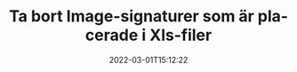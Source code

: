 ---
############################# Static ############################
layout: "auto-gen-signature"
date: 2022-03-01T15:12:22
draft: false
operation: Delete
signaturetype: Image
fileformat: Xls
productName: Java
lang: sv
productCode: java
otherformats: pdf doc docx docm dot dotm dotx odt ott rtf xls xlsx xlsm xlsb csv ods ots xltx xltm ppt pptx pps ppsx odp otp potx potm pptm ppsm
breadcrumb: Put Image signature on Xls for Java

############################# Head ############################
head_title: "Ta bort Image-signaturer från Xls-filer via Java"
head_description: "Radering av specifika Image-signaturer från signerade Xls-dokument kan enkelt utföras med kort Java-kod."

############################# Header ############################
title: "Ta bort Image-signaturer som är placerade i Xls-filer"
description: "Ta bort olika Image-signaturer från Xls-dokument. Att ta bort Image-signaturer kräver enkel Java-kod."
bg_image: "https://cms.admin.containerize.com/templates/aspose/App_Themes/V3/images/bg/header1.png"
bg_overlay: false
button:
    enable: true

############################# SubMenu ############################
submenu:
    enable: true

    left:
        img_alt: "GroupDocs.Signature for Java"
        image: "https://cms.admin.containerize.com/templates/groupdocs/images/product-logos/90x90-noborder/groupdocs-signature-java.png"
        product: "GroupDocs.Signature"
        platform: "Java"



############################# About ############################
about:
    enable: true
    title: "Få information om GroupDocs.Signature for Java API-funktioner"
    content: |
        [GroupDocs.Signature for Java](https://products.groupdocs.com/signature/java/) API ger många sätt att behandla dina dokument med elektroniska signaturer. Digitala signaturer som texter, bilder, digitala certifikat, streckkoder, QR-koder, stämplar eller metadata finns tillgängliga. Kunder har möjlighet att lägga till, ta bort, uppdatera, verifiera eller söka digitala signaturer i PDF-filer, MS Word-dokument, MS Excel-arbetsböcker, MS PowerPoint-presentationer, Adobe Photoshop-filer och olika bildformat. Ett stort antal användbara funktioner och inställningar tillhandahålls.
    

############################# Steps ############################
steps:
    enable: true
    title_left: "Hur man tar bort Image-signaturer från ditt Xls-dokument"
    content_left: |
        [GroupDocs.Signature for Java](https://products.groupdocs.com/signature/java/) tillhandahåller användbar funktion för att rensa Xls dokument från Image signaturer med några rader kod.
        
        * Först, instansiera signaturobjekt som skickar sökvägen till ditt dokument som en konstruktorparameter.
        * Skapa sedan ett lämpligt signaturobjekt och ställ in dess unika identifierare.
        * Efter det, åberopa Delete-metoden som skickar signaturobjekt som måste tas bort.
        * Slutligen resultat av processdrift.

    title_right: "Systemkrav"
    content_right: |
        GroupDocs.Signature for Java stöds på alla större plattformar och operativsystem. Innan du kör koden nedan, se till att du har följande förutsättningar installerade på ditt system.

        * Operativsystem: Microsoft Windows, Linux, MacOS
        * Utvecklingsmiljöer: NetBeans, Intellij IDEA, Eclipse, etc.
        * Java runtime: J2SE 6.0 and above
        * Ladda ner den senaste versionen av GroupDocs.Signature for Java från [Maven](https://repository.groupdocs.com/webapp/#/artifacts/browse/tree/General/repo/com/groupdocs/groupdocs-signature)
         
    code: |
        ```java    
                
        // Set up input Xls file
        String filePath = "input.xls";
        // Set up output file
        String outputFilePath = "output.xls";

        // Instantiate Signature for input file
        Signature signature = new Signature(filePath);

        // Id of signature which is supposed to be deleted
        // such Id may be obtained as result of search operation
        String id = "e3ad0ec7-9abf-426d-b9aa-b3328f3f1470";

        // provide signature features to delete
        ImageSignature signatureToDelete = new ImageSignature(id);

        // delete signature
        Boolean deleteResult = signature.delete(outputFilePath, signatureToDelete);

        // process deletion result
        if (deleteResult)
        {
                System.out.println("Signature was deleted successfully!");
        }
        ```

############################# Demos ############################
demos:
    enable: true
    title: "Signering med Image signaturer Live Demo"
    content: |
       Lägg till olika elektroniska signaturer i filen Xls just nu genom att besöka webbplatsen [GroupDocs.Signature App](https://products.groupdocs.app/signature/family).          

############################# More Formats ############################
more_formats:
    enable: true
    title: "Ta bort dina Image-signaturer med Java"
    content: |
        "Radering av e-signaturer som lagts till i olika dokumentformat. Ta bort signaturer snabbt utan extra kod."
    format: 
       
       
back_to_top:
    enable: true
---